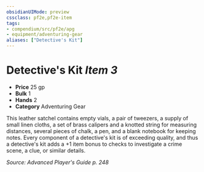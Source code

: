 ```yaml
---
obsidianUIMode: preview
cssclass: pf2e,pf2e-item
tags:
- compendium/src/pf2e/apg
- equipment/adventuring-gear
aliases: ["Detective's Kit"]
---
```

# Detective's Kit *Item 3*  

- **Price** 25 gp
- **Bulk** 1
- **Hands** 2
- **Category** Adventuring Gear

This leather satchel contains empty vials, a pair of tweezers, a supply of small linen cloths, a set of brass calipers and a knotted string for measuring distances, several pieces of chalk, a pen, and a blank notebook for keeping notes. Every component of a detective's kit is of exceeding quality, and thus a detective's kit adds a +1 item bonus to checks to investigate a crime scene, a clue, or similar details.

*Source: Advanced Player's Guide p. 248*